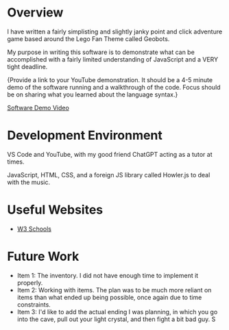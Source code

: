 # Overview

I have written a fairly simplisting and slightly janky point and click adventure game based around the Lego Fan Theme called Geobots.

My purpose in writing this software is to demonstrate what can be accomplished with a fairly limited understanding of JavaScript and a VERY tight deadline.

{Provide a link to your YouTube demonstration. It should be a 4-5 minute demo of the software running and a walkthrough of the code. Focus should be on sharing what you learned about the language syntax.}

[Software Demo Video](http://youtube.link.goes.here)

# Development Environment

VS Code and YouTube, with my good friend ChatGPT acting as a tutor at times.

JavaScript, HTML, CSS, and a foreign JS library called Howler.js to deal with the music.

# Useful Websites


- [W3 Schools](https://www.w3schools.com/)

# Future Work


- Item 1: The inventory. I did not have enough time to implement it properly.
- Item 2: Working with items. The plan was to be much more reliant on items than what ended up being possible, once again due to time constraints.
- Item 3: I'd like to add the actual ending I was planning, in which you go into the cave, pull out your light crystal, and then fight a bit bad guy. S